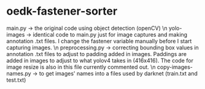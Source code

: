 # oedk-fastener-sorter

main.py -> the original code using object detection (openCV) \n
yolo-images -> identical code to main.py just for image captures and making annotation .txt files. I change the fastener variable manually before I start capturing images. \n
preprocessing.py -> correcting bounding box values in annotation .txt files to adjust to padding added in images. Paddings are added in images to adjust to what yolov4 takes in (416x416). The code for image resize is also in this file currently commented out. \n
copy-images-names.py -> to get images' names into a files used by darknet (train.txt and test.txt)